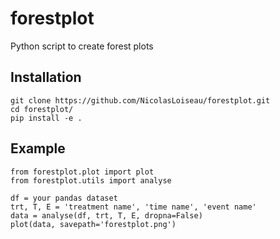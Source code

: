 # forestplot
Python script to create forest plots

## Installation

```
git clone https://github.com/NicolasLoiseau/forestplot.git
cd forestplot/
pip install -e .
```

## Example

```
from forestplot.plot import plot
from forestplot.utils import analyse

df = your pandas dataset
trt, T, E = 'treatment name', 'time name', 'event name'
data = analyse(df, trt, T, E, dropna=False)
plot(data, savepath='forestplot.png')
```